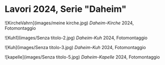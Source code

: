 # Lavori 2024, Serie "Daheim"

![KircheVahrn](images/meine kirche.jpg)
*Daheim-Kirche* 2024, Fotomontaggio

![Kuh1](images/Senza titolo-2.jpg)
*Daheim-Kuh* 2024, Fotomontaggio

![Kuh](images/Senza titolo-3.jpg)
*Daheim-Kuh* 2024, Fotomontaggio

![kapelle](images/Senza titolo-5.jpg)
*Daheim-Kapelle* 2024, Fotomontaggio